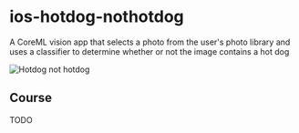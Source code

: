 # ios-hotdog-nothotdog
A CoreML vision app that selects a photo from the user's photo library and uses a classifier to determine whether or not the image contains a hot dog

![Hotdog not hotdog](./docs/hotdog.gif)

## Course
TODO
